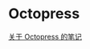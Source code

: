 # Octopress
[关于 Octopress 的笔记](https://github.com/SeaShellSystem/Octopress/blob/main/%E7%94%A8%20Octopress%20%E5%92%8C%20Github%20Pages%20%E6%90%AD%E5%BB%BA%E5%8D%9A%E5%AE%A2.md) 
